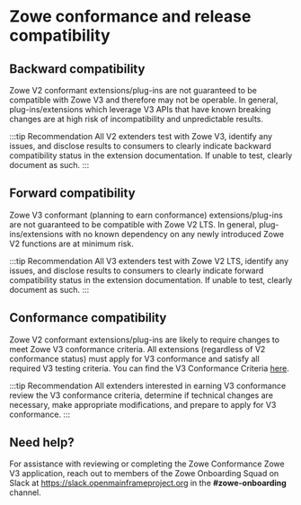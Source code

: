 # Zowe conformance and release compatibility

## Backward compatibility

Zowe V2 conformant extensions/plug-ins are not guaranteed to be compatible with Zowe V3 and therefore may not be operable. In general, plug-ins/extensions which leverage V3 APIs that have known breaking changes are at high risk of incompatibility and unpredictable results.

:::tip Recommendation
All V2 extenders test with Zowe V3, identify any issues, and disclose results to consumers to clearly indicate backward compatibility status in the extension documentation. If unable to test, clearly document as such.
:::

## Forward compatibility

Zowe V3 conformant (planning to earn conformance) extensions/plug-ins are not guaranteed to be compatible with Zowe V2 LTS. In general, plug-ins/extensions with no known dependency on any newly introduced Zowe V2 functions are at minimum risk.

:::tip Recommendation
All V3 extenders test with Zowe V2 LTS, identify any issues, and disclose results to consumers to clearly indicate forward compatibility status in the extension documentation. If unable to test, clearly document as such.
:::

## Conformance compatibility

Zowe V2 conformant extensions/plug-ins are likely to require changes to meet Zowe V3 conformance criteria. All extensions (regardless of V2 conformance status) must apply for V3 conformance and satisfy all required V3 testing criteria. You can find the V3 Conformance Criteria [here](https://github.com/openmainframeproject/foundation/releases/download/zowe_conformant_zowe_v3_20240910/Zowe.Support.Provider.-.Test.Evaluation.Guide.Table.pdf).

:::tip Recommendation
All extenders interested in earning V3 conformance review the V3 conformance criteria, determine if technical changes are necessary, make appropriate modifications, and prepare to apply for V3 conformance.
:::

## Need help?

For assistance with reviewing or completing the Zowe Conformance Zowe V3 application, reach out to members of the Zowe Onboarding Squad on Slack at https://slack.openmainframeproject.org in the **#zowe-onboarding** channel.
